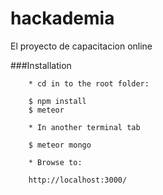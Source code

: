 hackademia
==========

El proyecto de capacitacion online

###Installation
   
		* cd in to the root folder:
   
		$ npm install
		$ meteor

		* In another terminal tab
  
		$ meteor mongo

		* Browse to:
		
		http://localhost:3000/
